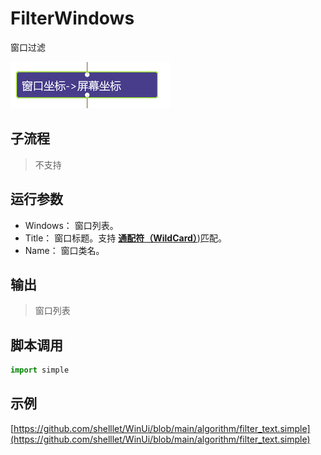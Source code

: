 # FilterWindows 
窗口过滤


![action](./images/2022-11-17_184608.png ':size=90%')

## 子流程

> 不支持

## 运行参数



* Windows： 窗口列表。
* Title： 窗口标题。支持 [**通配符（WildCard）**)](../../intro/process/wildcard.md)匹配。
* Name： 窗口类名。 

## 输出

> 窗口列表


## 脚本调用

```python
import simple


```

## 示例

[https://github.com/shelllet/WinUi/blob/main/algorithm/filter_text.simple](https://github.com/shelllet/WinUi/blob/main/algorithm/filter_text.simple)
